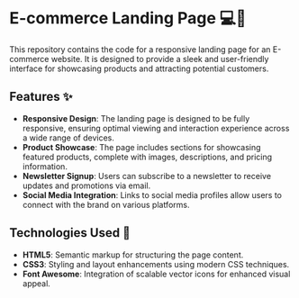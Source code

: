 # E-commerce Landing Page 💻🛒

This repository contains the code for a responsive landing page for an E-commerce website. It is designed to provide a sleek and user-friendly interface for showcasing products and attracting potential customers.

## Features ✨
- **Responsive Design**: The landing page is designed to be fully responsive, ensuring optimal viewing and interaction experience across a wide range of devices.
- **Product Showcase**: The page includes sections for showcasing featured products, complete with images, descriptions, and pricing information.
- **Newsletter Signup**: Users can subscribe to a newsletter to receive updates and promotions via email.
- **Social Media Integration**: Links to social media profiles allow users to connect with the brand on various platforms.

## Technologies Used 🚀
- **HTML5**: Semantic markup for structuring the page content.
- **CSS3**: Styling and layout enhancements using modern CSS techniques.
- **Font Awesome**: Integration of scalable vector icons for enhanced visual appeal.


